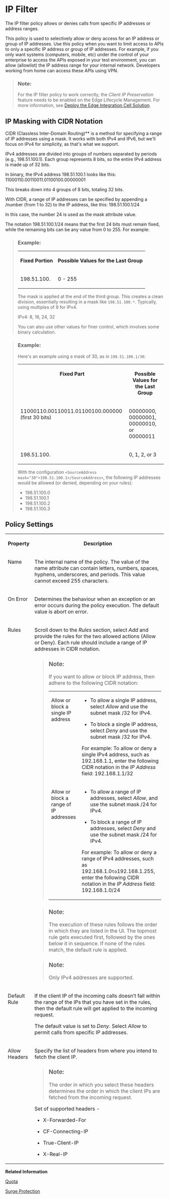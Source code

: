 <!-- loio3a8b424f685c44f18ef727a8df843882 -->

# IP Filter

The IP filter policy allows or denies calls from specific IP addresses or address ranges.

This policy is used to selectively allow or deny access for an IP address or group of IP addresses. Use this policy when you want to limit access to APIs to only a specific IP address or group of IP addresses. For example, if you only want systems \(computers, mobile, etc\) under the control of your enterprise to access the APIs exposed in your test environment, you can allow \(allowlist\) the IP address range for your internal network. Developers working from home can access these APIs using VPN.

> ### Note:  
> For the IP filter policy to work correctly, the *Client IP Preservation* feature needs to be enabled on the Edge Lifecycle Management. For more information, see [Deploy the Edge Integration Cell Solution](../deploy-the-edge-integration-cell-solution-ab81b84.md).



<a name="loio3a8b424f685c44f18ef727a8df843882__section_msg_cjt_c2c"/>

## IP Masking with CIDR Notation

CIDR \(Classless Inter-Domain Routing\)\*\* is a method for specifying a range of IP addresses using a mask. It works with both IPv4 and IPv6, but we'll focus on IPv4 for simplicity, as that's what we support.

IPv4 addresses are divided into groups of numbers separated by periods \(e.g., 198.51.100.1\). Each group represents 8 bits, so the entire IPv4 address is made up of 32 bits.

In binary, the IPv4 address 198.51.100.1 looks like this: 11000110.00110011.01100100.00000001

This breaks down into 4 groups of 8 bits, totaling 32 bits.

With CIDR, a range of IP addresses can be specified by appending a /number \(from 1 to 32\) to the IP address, like this: 198.51.100.1/24

In this case, the number 24 is used as the mask attribute value.

The notation 198.51.100.1/24 means that the first 24 bits must remain fixed, while the remaining bits can be any value from 0 to 255. For example:

> ### Example:  
> 
> <table>
> <tr>
> <th valign="top">
> 
> Fixed Portion
> 
> </th>
> <th valign="top">
> 
> Possible Values for the Last Group
> 
> </th>
> </tr>
> <tr>
> <td valign="top">
> 
> 198.51.100.
> 
> </td>
> <td valign="top">
> 
> 0 - 255
> 
> </td>
> </tr>
> </table>
> 
> The mask is applied at the end of the third group. This creates a clean division, essentially resulting in a mask like `198.51.100.*`. Typically, using multiples of 8 for IPv4.
> 
> IPv4: 8, 16, 24, 32
> 
> You can also use other values for finer control, which involves some binary calculation.

> ### Example:  
> Here's an example using a mask of 30, as in `198.51.100.1/30`:
> 
> 
> <table>
> <tr>
> <th valign="top">
> 
> Fixed Part
> 
> </th>
> <th valign="top">
> 
> Possible Values for the Last Group
> 
> </th>
> </tr>
> <tr>
> <td valign="top">
> 
> 11000110.00110011.01100100.000000 \(first 30 bits\)
> 
> </td>
> <td valign="top">
> 
> 00000000, 00000001, 00000010, or 00000011
> 
> </td>
> </tr>
> <tr>
> <td valign="top">
> 
> 198.51.100.
> 
> </td>
> <td valign="top">
> 
> 0, 1, 2, or 3
> 
> </td>
> </tr>
> </table>
> 
> With the configuration `<SourceAddress mask="30">198.51.100.1</SourceAddress>`, the following IP addresses would be allowed \(or denied, depending on your rules\):
> 
> -   198.51.100.0
> -   198.51.100.1
> -   198.51.100.2
> -   198.51.100.3



<a name="loio3a8b424f685c44f18ef727a8df843882__section_mwg_y3t_c2c"/>

## Policy Settings


<table>
<tr>
<th valign="top">

Property

</th>
<th valign="top">

Description

</th>
</tr>
<tr>
<td valign="top">

Name

</td>
<td valign="top">

The internal name of the policy. The value of the name attribute can contain letters, numbers, spaces, hyphens, underscores, and periods. This value cannot exceed 255 characters.

</td>
</tr>
<tr>
<td valign="top">

On Error

</td>
<td valign="top">

Determines the behaviour when an exception or an error occurs during the policy execution. The default value is abort on error.

</td>
</tr>
<tr>
<td valign="top">

Rules

</td>
<td valign="top">

Scroll down to the *Rules* section, select *Add* and provide the rules for the two allowed actions \(Allow or Deny\). Each rule should include a range of IP addresses in CIDR notation.

> ### Note:  
> If you want to allow or block IP address, then adhere to the following CIDR notation:
> 
> 
> <table>
> <tr>
> <td valign="top">
> 
> Allow or block a single IP address
> 
> </td>
> <td valign="top">
> 
> -   To allow a single IP address, select *Allow* and use the subnet mask /32 for IPv4.
> 
> -   To block a single IP address, select *Deny* and use the subnet mask /32 for IPv4.
> 
> 
> For example: To allow or deny a single IPv4 address, such as 192.168.1.1, enter the following CIDR notation in the *IP Address* field: 192.168.1.1/32
> 
> </td>
> </tr>
> <tr>
> <td valign="top">
> 
> Allow or block a range of IP addresses
> 
> </td>
> <td valign="top">
> 
> -   To allow a range of IP addresses, select *Allow*, and use the subnet mask /24 for IPv4.
> 
> -   To block a range of IP addresses, select *Deny* and use the subnet mask /24 for IPv4.
> 
> 
> For example: To allow or deny a range of IPv4 addresses, such as 192.168.1.0`to`192.168.1.255, enter the following CIDR notation in the *IP Address* field: 192.168.1.0/24
> 
> </td>
> </tr>
> </table>

> ### Note:  
> The execution of these rules follows the order in which they are listed in the UI. The topmost rule gets executed first, followed by the ones below it in sequence. If none of the rules match, the default rule is applied.

> ### Note:  
> Only IPv4 addresses are supported.



</td>
</tr>
<tr>
<td valign="top">

Default Rule

</td>
<td valign="top">

If the client IP of the incoming calls doesn’t fall within the range of the IPs that you have set in the rules, then the default rule will get applied to the incoming request.

The default value is set to *Deny*. Select *Allow* to permit calls from specific IP addresses.

</td>
</tr>
<tr>
<td valign="top">

Allow Headers

</td>
<td valign="top">

Specify the list of headers from where you intend to fetch the client IP.

> ### Note:  
> The order in which you select these headers determines the order in which the client IPs are fetched from the incoming request.

Set of supported headers -

-   X-Forwarded-For

-   CF-Connecting-IP

-   True-Client-IP

-   X-Real-IP




</td>
</tr>
</table>

**Related Information**  


[Quota](quota-2aecf15.md "The Quota policy defines the number of request messages an application can submit to an API endpoint over a given period of time.")

[Surge Protection](surge-protection-3d14745.md "The surge protection policy is designed to protect against traffic surges by controlling the rate at which requests are processed by an API during runtime. This policy acts as a safeguard, reducing the likelihood of downtime and performance issues.")

